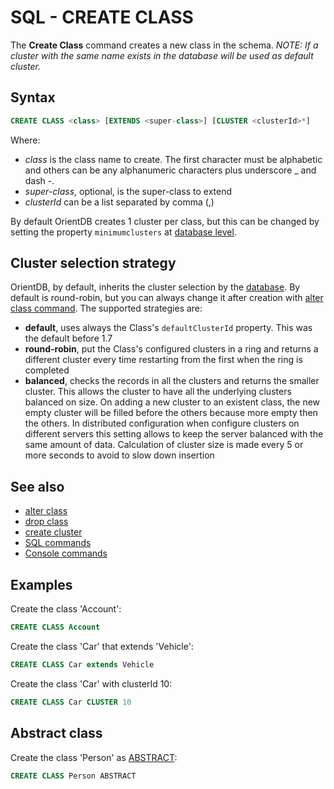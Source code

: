 # SQL - CREATE CLASS

The **Create Class** command creates a new class in the schema. *NOTE: If a cluster with the same name exists in the database will be used as default cluster.*

## Syntax

```sql
CREATE CLASS <class> [EXTENDS <super-class>] [CLUSTER <clusterId>*]
```

Where:
- *class* is the class name to create. The first character must be alphabetic and others can be any alphanumeric characters plus underscore _ and dash -.
- *super-class*, optional, is the super-class to extend
- *clusterId* can be a list separated by comma (,)

By default OrientDB creates 1 cluster per class, but this can be changed by setting the property ```minimumclusters``` at [database level](SQL-Alter-Database.md).

## Cluster selection strategy
OrientDB, by default, inherits the cluster selection by the [database](SQL-Alter-Database.md). By default is round-robin, but you can always change it after creation with [alter class command](SQL-Alter-Class.md). The supported strategies are:
- **default**, uses always the Class's ```defaultClusterId``` property. This was the default before 1.7
- **round-robin**, put the Class's configured clusters in a ring and returns a different cluster every time restarting from the first when the ring is completed
- **balanced**, checks the records in all the clusters and returns the smaller cluster. This allows the cluster to have all the underlying clusters balanced on size. On adding a new cluster to an existent class, the new empty cluster will be filled before the others because more empty then the others. In distributed configuration when configure clusters on different servers this setting allows to keep the server balanced with the same amount of data. Calculation of cluster size is made every 5 or more seconds to avoid to slow down insertion

## See also
- [alter class](SQL-Alter-Class.md)
- [drop class](SQL-Drop-Class.md)
- [create cluster](SQL-Create-Cluster.md)
- [SQL commands](SQL.md)
- [Console commands](Console-Commands.md)

## Examples

Create the class 'Account':
```sql
CREATE CLASS Account
```

Create the class 'Car' that extends 'Vehicle':
```sql
CREATE CLASS Car extends Vehicle
```

Create the class 'Car' with clusterId 10:
```sql
CREATE CLASS Car CLUSTER 10
```

## Abstract class

Create the class 'Person' as [ABSTRACT](Concepts.md#abstract-class):
```sql
CREATE CLASS Person ABSTRACT
```
